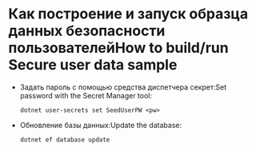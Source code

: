# <a name="how-to-buildrun-secure-user-data-sample"></a><span data-ttu-id="da834-101">Как построение и запуск образца данных безопасности пользователей</span><span class="sxs-lookup"><span data-stu-id="da834-101">How to build/run Secure user data sample</span></span>

* <span data-ttu-id="da834-102">Задать пароль с помощью средства диспетчера секрет:</span><span class="sxs-lookup"><span data-stu-id="da834-102">Set password with the Secret Manager tool:</span></span>

  `dotnet user-secrets set SeedUserPW <pw>`

* <span data-ttu-id="da834-103">Обновление базы данных:</span><span class="sxs-lookup"><span data-stu-id="da834-103">Update the database:</span></span>

    `dotnet ef database update`

